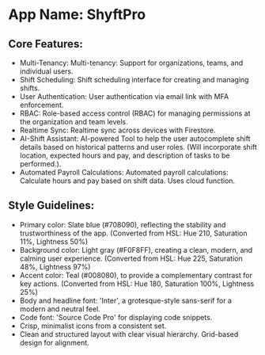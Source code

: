 # **App Name**: ShyftPro

## Core Features:

- Multi-Tenancy: Multi-tenancy: Support for organizations, teams, and individual users.
- Shift Scheduling: Shift scheduling interface for creating and managing shifts.
- User Authentication: User authentication via email link with MFA enforcement.
- RBAC: Role-based access control (RBAC) for managing permissions at the organization and team levels.
- Realtime Sync: Realtime sync across devices with Firestore.
- AI-Shift Assistant: AI-powered Tool to help the user autocomplete shift details based on historical patterns and user roles. (Will incorporate shift location, expected hours and pay, and description of tasks to be performed.).
- Automated Payroll Calculations: Automated payroll calculations: Calculate hours and pay based on shift data. Uses cloud function.

## Style Guidelines:

- Primary color: Slate blue (#708090), reflecting the stability and trustworthiness of the app. (Converted from HSL: Hue 210, Saturation 11%, Lightness 50%)
- Background color: Light gray (#F0F8FF), creating a clean, modern, and calming user experience. (Converted from HSL: Hue 225, Saturation 48%, Lightness 97%)
- Accent color: Teal (#008080), to provide a complementary contrast for key actions. (Converted from HSL: Hue 180, Saturation 100%, Lightness 25%)
- Body and headline font: 'Inter', a grotesque-style sans-serif for a modern and neutral feel.
- Code font: 'Source Code Pro' for displaying code snippets.
- Crisp, minimalist icons from a consistent set.
- Clean and structured layout with clear visual hierarchy. Grid-based design for alignment.